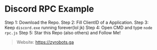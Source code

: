 # Discord RPC Example
Step 1: Download the Repo.
Step 2: Fill ClientID of a Application.
Step 3: Keep `discord.exe` running forever(lol jk)
Step 4: Open CMD and type `node rpc.js`
Step 5: Star this Repo (also others) and Follow Me!

> Website: https://zyrobots.ga
